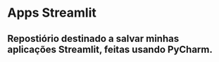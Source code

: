 # Apps Streamlit

## Repostiório destinado a salvar minhas aplicações Streamlit, feitas usando PyCharm.
